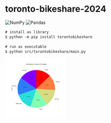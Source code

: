 # toronto-bikeshare-2024

![NumPy](https://img.shields.io/badge/numpy-%23013243.svg?style=for-the-badge&logo=numpy&logoColor=white)
![Pandas](https://img.shields.io/badge/pandas-%23150458.svg?style=for-the-badge&logo=pandas&logoColor=white)


```shell
# install as library
$ python -m pip install torontobikeshare

# run as executable
$ python src/torontobikeshare/main.py
```

<img src="images/pie.png" width="200" height="200" />